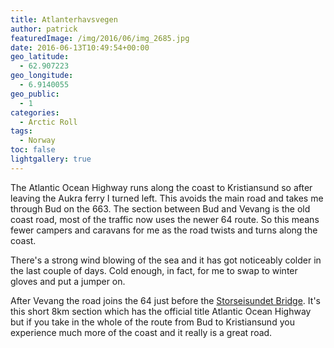 ```yaml
---
title: Atlanterhavsvegen
author: patrick
featuredImage: /img/2016/06/img_2685.jpg
date: 2016-06-13T10:49:54+00:00
geo_latitude:
  - 62.907223
geo_longitude:
  - 6.9140055
geo_public:
  - 1
categories:
  - Arctic Roll
tags:
  - Norway
toc: false
lightgallery: true
---
```

The Atlantic Ocean Highway runs along the coast to Kristiansund so after leaving the Aukra ferry I turned left. This avoids the main road and takes me through Bud on the 663. The section between Bud and Vevang is the old coast road, most of the traffic now uses the newer 64 route. So this means fewer campers and caravans for me as the road twists and turns along the coast.

There's a strong wind blowing of the sea and it has got noticeably colder in the last couple of days. Cold enough, in fact, for me to swap to winter gloves and put a jumper on.

After Vevang the road joins the 64 just before the [Storseisundet Bridge](https://en.wikipedia.org/wiki/Storseisundet_Bridge?wprov=sfsi1). It's this short 8km section which has the official title Atlantic Ocean Highway but if you take in the whole of the route from Bud to Kristiansund you experience much more of the coast and it really is a great road.

